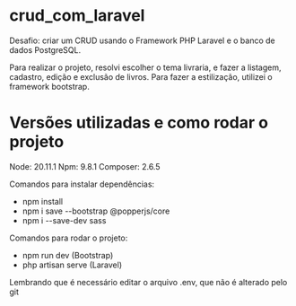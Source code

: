 # crud_com_laravel

Desafio: criar um CRUD usando o Framework PHP Laravel e o banco de dados PostgreSQL.

Para realizar o projeto, resolvi escolher o tema livraria, e fazer a listagem, cadastro, edição e exclusão de livros. Para fazer a estilização, utilizei o framework bootstrap.

# Versões utilizadas e como rodar o projeto

Node: 20.11.1
Npm: 9.8.1
Composer: 2.6.5

Comandos para instalar dependências:
- npm install
- npm i save --bootstrap @popperjs/core
- npm i --save-dev sass

Comandos para rodar o projeto:
- npm run dev (Bootstrap)
- php artisan serve (Laravel)

Lembrando que é necessário editar o arquivo .env, que não é alterado pelo git
